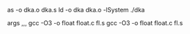 as -o dka.o dka.s
ld -o dka dka.o -lSystem 
./dka

args ,,,
gcc -O3 -o float float.c fl.s
gcc -O3 -o float float.c fl.s
